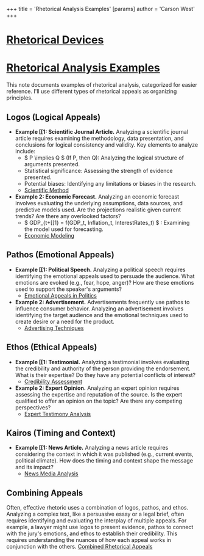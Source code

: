 +++
 title = 'Rhetorical Analysis Examples'
[params]
	author = 'Carson West'
+++
# [Rhetorical Devices](./../rhetorical-devices/)
# [Rhetorical Analysis Examples](./../rhetorical-analysis-examples/)

This note documents examples of rhetorical analysis, categorized for easier reference.  I'll use different types of rhetorical appeals as organizing principles.

## Logos (Logical Appeals)

* **Example [[1: Scientific Journal Article.**  Analyzing a scientific journal article requires examining the methodology, data presentation, and conclusions for logical consistency and validity. Key elements to analyze include:
    *  $ P \implies Q $  (If P, then Q):  Analyzing the logical structure of arguments presented.
    * Statistical significance: Assessing the strength of evidence presented.
    * Potential biases: Identifying any limitations or biases in the research.
    * [Scientific Method](./../scientific-method/)
* **Example 2: Economic Forecast.** Analyzing an economic forecast involves evaluating the underlying assumptions, data sources, and predictive models used.  Are the projections realistic given current trends?  Are there any overlooked factors?
    *  $ GDP_{t+[[1} = f(GDP_t, Inflation_t, InterestRates_t) $ :  Examining the model used for forecasting.
    * [Economic Modeling](./../economic-modeling/)

## Pathos (Emotional Appeals)

* **Example [[1: Political Speech.** Analyzing a political speech requires identifying the emotional appeals used to persuade the audience.  What emotions are evoked (e.g., fear, hope, anger)? How are these emotions used to support the speaker's arguments?
    * [Emotional Appeals in Politics](./../emotional-appeals-in-politics/)
* **Example 2: Advertisement.**  Advertisements frequently use pathos to influence consumer behavior. Analyzing an advertisement involves identifying the target audience and the emotional techniques used to create desire or a need for the product.
    * [Advertising Techniques](./../advertising-techniques/)

## Ethos (Ethical Appeals)

* **Example [[1: Testimonial.**  Analyzing a testimonial involves evaluating the credibility and authority of the person providing the endorsement.  What is their expertise? Do they have any potential conflicts of interest?
    * [Credibility Assessment](./../credibility-assessment/)
* **Example 2: Expert Opinion.** Analyzing an expert opinion requires assessing the expertise and reputation of the source.  Is the expert qualified to offer an opinion on the topic?  Are there any competing perspectives?
    * [Expert Testimony Analysis](./../expert-testimony-analysis/)

## Kairos (Timing and Context)

* **Example [[1:  News Article.** Analyzing a news article requires considering the context in which it was published (e.g., current events, political climate).  How does the timing and context shape the message and its impact?
    * [News Media Analysis](./../news-media-analysis/)

## Combining Appeals

Often, effective rhetoric uses a combination of logos, pathos, and ethos. Analyzing a complex text, like a persuasive essay or a legal brief, often requires identifying and evaluating the interplay of multiple appeals.  For example, a lawyer might use logos to present evidence, pathos to connect with the jury's emotions, and ethos to establish their credibility.  This requires understanding the nuances of how each appeal works in conjunction with the others.  [Combined Rhetorical Appeals](./../combined-rhetorical-appeals/)
